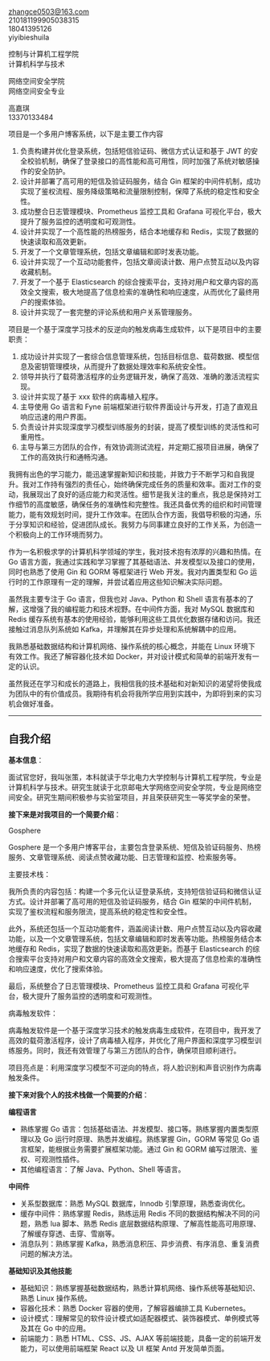 zhangce0503@163.com  
210181199905038315  
18041395126  
yiyibieshuila

控制与计算机工程学院  
计算机科学与技术

网络空间安全学院  
网络空间安全专业

高嘉琪  
13370133484

项目是一个多用户博客系统，以下是主要工作内容  

1. 负责构建并优化登录系统，包括短信验证码、微信方式认证和基于 JWT 的安全校验机制，确保了登录接口的高性能和高可用性，同时加强了系统对敏感操作的安全防护。  
2. 设计并部署了高可用的短信及验证码服务，结合 Gin 框架的中间件机制，成功实现了鉴权流程、服务降级策略和流量限制控制，保障了系统的稳定性和安全性。  
3. 成功整合日志管理模块、Prometheus 监控工具和 Grafana 可视化平台，极大提升了服务监控的透明度和可观测性。  
4. 设计并实现了一个高性能的热榜服务，结合本地缓存和 Redis，实现了数据的快速读取和高效更新。  
5. 开发了一个文章管理系统，包括文章编辑和即时发表功能。  
6. 设计并实现了一个互动功能套件，包括文章阅读计数、用户点赞互动以及内容收藏机制。  
7. 开发了一个基于 Elasticsearch 的综合搜索平台，支持对用户和文章内容的高效全文搜索，极大地提高了信息检索的准确性和响应速度，从而优化了最终用户的搜索体验。  
8. 设计并实现了一套完整的评论系统和用户关系管理服务。

项目是一个基于深度学习技术的反逆向的触发病毒生成软件，以下是项目中的主要职责：  

1. 成功设计并实现了一套综合信息管理系统，包括目标信息、载荷数据、模型信息及密钥管理模块，从而提升了数据处理效率和系统安全性。  
2. 领导并执行了载荷激活程序的业务逻辑开发，确保了高效、准确的激活流程实现。  
3. 设计并实现了基于 xxx 软件的病毒植入程序。  
4. 主导使用 Go 语言和 Fyne 前端框架进行软件界面设计与开发，打造了直观且响应迅速的用户界面。  
5. 负责设计并实现深度学习模型训练服务的封装，提高了模型训练的灵活性和可重用性。  
6. 主导与第三方团队的合作，有效协调测试流程，并定期汇报项目进展，确保了工作的高效执行和通畅沟通。

我拥有出色的学习能力，能迅速掌握新知识和技能，并致力于不断学习和自我提升。我对工作持有强烈的责任心，始终确保完成任务的质量和效率。面对工作的变动，我展现出了良好的适应能力和灵活性。细节是我关注的重点，我总是保持对工作细节的高度敏感，确保任务的准确性和完整性。我还具备优秀的组织和时间管理能力，能有效规划时间，提升工作效率。在团队合作方面，我倡导积极的沟通，乐于分享知识和经验，促进团队成长。我努力与同事建立良好的工作关系，为创造一个积极向上的工作环境而努力。

作为一名积极求学的计算机科学领域的学生，我对技术抱有浓厚的兴趣和热情。在 Go 语言方面，我通过实践和学习掌握了其基础语法、并发模型以及接口的使用，同时也熟悉了使用 Gin 和 GORM 等框架进行 Web 开发。我对内置类型和 Go 运行时的工作原理有一定的理解，并尝试着应用这些知识解决实际问题。

虽然我主要专注于 Go 语言，但我也对 Java、Python 和 Shell 语言有基本的了解，这增强了我的编程能力和技术视野。在中间件方面，我对 MySQL 数据库和 Redis 缓存系统有基本的使用经验，能够利用这些工具优化数据存储和访问。我还接触过消息队列系统如 Kafka，并理解其在异步处理和系统解耦中的应用。

我熟悉基础数据结构和计算机网络、操作系统的核心概念，并能在 Linux 环境下有效工作。我还了解容器化技术如 Docker，并对设计模式和简单的前端开发有一定的认识。

虽然我还在学习和成长的道路上，我相信我的技术基础和对新知识的渴望将使我成为团队中的有价值成员。我期待有机会将我所学应用到实践中，为即将到来的实习机会做好准备。

---

## 自我介绍

**基本信息**：

面试官您好，我叫张策，本科就读于华北电力大学控制与计算机工程学院，专业是计算机科学与技术。研究生就读于北京邮电大学网络空间安全学院，专业是网络空间安全。研究生期间积极参与实验室项目，并且荣获研究生一等奖学金的荣誉。

**接下来是对我项目的一个简要介绍**：

Gosphere

Gosphere 是一个多用户博客平台，主要包含登录系统、短信及验证码服务、热榜服务、文章管理系统、阅读点赞收藏功能、日志管理和监控、检索服务等。

主要技术栈：

我所负责的内容包括：构建一个多元化认证登录系统，支持短信验证码和微信认证方式。设计并部署了高可用的短信及验证码服务，结合 Gin 框架的中间件机制，实现了鉴权流程和服务限流，提高系统的稳定性和安全性。

此外，系统还包括一个互动功能套件，涵盖阅读计数、用户点赞互动以及内容收藏功能，以及一个文章管理系统，包括文章编辑和即时发表等功能。热榜服务结合本地缓存和 Redis，实现了数据的快速读取和高效更新。而基于 Elasticsearch 的综合搜索平台支持对用户和文章内容的高效全文搜索，极大提高了信息检索的准确性和响应速度，优化了搜索体验。

最后，系统整合了日志管理模块、Prometheus 监控工具和 Grafana 可视化平台，极大提升了服务监控的透明度和可观测性。

病毒触发软件：

病毒触发软件是一个基于深度学习技术的触发病毒生成软件，在项目中，我开发了高效的载荷激活程序，设计了病毒植入程序，并优化了用户界面和深度学习模型训练服务。同时，我还有效管理了与第三方团队的合作，确保项目顺利进行。

项目亮点是：利用深度学习模型不可逆向的特点，将人脸识别和声音识别作为病毒触发条件。

**接下来对我个人的技术栈做一个简要的介绍**：

**编程语言**

- 熟练掌握 Go 语言：包括基础语法、并发模型、接口等。熟练掌握内置类型原理以及 Go 运行时原理、熟悉并发编程。熟练掌握 Gin，GORM 等常见 Go 语言框架，能根据业务需要扩展框架功能。通过 Gin 和 GORM 编写过限流、鉴权、可观测性插件。
- 其他编程语言：了解 Java、Python、Shell 等语言。

**中间件**

- 关系型数据库：熟悉 MySQL 数据库，Innodb 引擎原理，熟悉查询优化。
- 缓存中间件：熟练掌握 Redis，熟练运用 Redis 不同的数据结构解决不同的问题，熟悉 lua 脚本、熟悉 Redis 底层数据结构原理、了解高性能高可用原理、了解缓存穿透、击穿、雪崩等。
- 消息队列：熟练掌握 Kafka，熟悉消息积压、异步消费、有序消息、重复消费问题的解决方法。

**基础知识及其他技能**

- 基础知识：熟练掌握基础数据结构，熟悉计算机网络、操作系统等基础知识、熟悉 Linux 操作系统。
- 容器化技术：熟悉 Docker 容器的使用，了解容器编排工具 Kubernetes。
- 设计模式：理解常见的软件设计模式如适配器模式、装饰器模式、单例模式等及其在 Go 中的应用。
- 前端能力：熟悉 HTML、CSS、JS、AJAX 等前端技能，具备一定的前端开发能力，可以使用前端框架 React 以及 UI 框架 Antd 开发简单页面。
